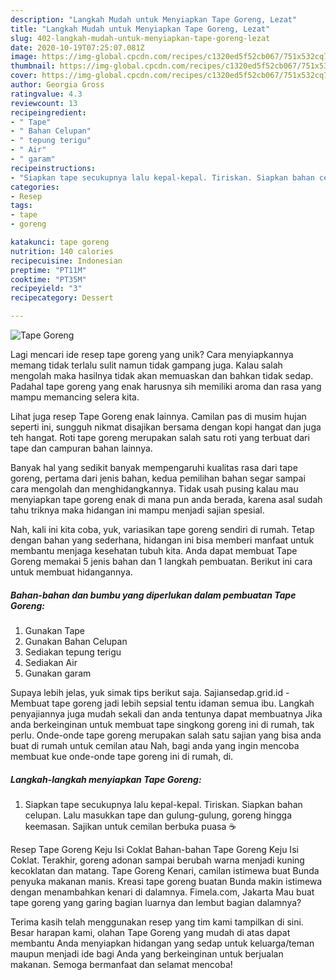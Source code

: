 ```yaml
---
description: "Langkah Mudah untuk Menyiapkan Tape Goreng, Lezat"
title: "Langkah Mudah untuk Menyiapkan Tape Goreng, Lezat"
slug: 402-langkah-mudah-untuk-menyiapkan-tape-goreng-lezat
date: 2020-10-19T07:25:07.081Z
image: https://img-global.cpcdn.com/recipes/c1320ed5f52cb067/751x532cq70/tape-goreng-foto-resep-utama.jpg
thumbnail: https://img-global.cpcdn.com/recipes/c1320ed5f52cb067/751x532cq70/tape-goreng-foto-resep-utama.jpg
cover: https://img-global.cpcdn.com/recipes/c1320ed5f52cb067/751x532cq70/tape-goreng-foto-resep-utama.jpg
author: Georgia Gross
ratingvalue: 4.3
reviewcount: 13
recipeingredient:
- " Tape"
- " Bahan Celupan"
- " tepung terigu"
- " Air"
- " garam"
recipeinstructions:
- "Siapkan tape secukupnya lalu kepal-kepal. Tiriskan. Siapkan bahan celupan. Lalu masukkan tape dan gulung-gulung, goreng hingga keemasan. Sajikan untuk cemilan berbuka puasa ☕"
categories:
- Resep
tags:
- tape
- goreng

katakunci: tape goreng 
nutrition: 140 calories
recipecuisine: Indonesian
preptime: "PT11M"
cooktime: "PT35M"
recipeyield: "3"
recipecategory: Dessert

---
```



![Tape Goreng](https://img-global.cpcdn.com/recipes/c1320ed5f52cb067/751x532cq70/tape-goreng-foto-resep-utama.jpg)

Lagi mencari ide resep tape goreng yang unik? Cara menyiapkannya memang tidak terlalu sulit namun tidak gampang juga. Kalau salah mengolah maka hasilnya tidak akan memuaskan dan bahkan tidak sedap. Padahal tape goreng yang enak harusnya sih memiliki aroma dan rasa yang mampu memancing selera kita.

Lihat juga resep Tape Goreng enak lainnya. Camilan pas di musim hujan seperti ini, sungguh nikmat disajikan bersama dengan kopi hangat dan juga teh hangat. Roti tape goreng merupakan salah satu roti yang terbuat dari tape dan campuran bahan lainnya.

Banyak hal yang sedikit banyak mempengaruhi kualitas rasa dari tape goreng, pertama dari jenis bahan, kedua pemilihan bahan segar sampai cara mengolah dan menghidangkannya. Tidak usah pusing kalau mau menyiapkan tape goreng enak di mana pun anda berada, karena asal sudah tahu triknya maka hidangan ini mampu menjadi sajian spesial.


Nah, kali ini kita coba, yuk, variasikan tape goreng sendiri di rumah. Tetap dengan bahan yang sederhana, hidangan ini bisa memberi manfaat untuk membantu menjaga kesehatan tubuh kita. Anda dapat membuat Tape Goreng memakai 5 jenis bahan dan 1 langkah pembuatan. Berikut ini cara untuk membuat hidangannya.

<!--inarticleads1-->

##### Bahan-bahan dan bumbu yang diperlukan dalam pembuatan Tape Goreng:

1. Gunakan  Tape
1. Gunakan  Bahan Celupan
1. Sediakan  tepung terigu
1. Sediakan  Air
1. Gunakan  garam


Supaya lebih jelas, yuk simak tips berikut saja. Sajiansedap.grid.id - Membuat tape goreng jadi lebih sepsial tentu idaman semua ibu. Langkah penyajiannya juga mudah sekali dan anda tentunya dapat membuatnya Jika anda berkeinginan untuk membuat tape singkong goreng ini di rumah, tak perlu. Onde-onde tape goreng merupakan salah satu sajian yang bisa anda buat di rumah untuk cemilan atau Nah, bagi anda yang ingin mencoba membuat kue onde-onde tape goreng ini di rumah, di. 

<!--inarticleads2-->

##### Langkah-langkah menyiapkan Tape Goreng:

1. Siapkan tape secukupnya lalu kepal-kepal. Tiriskan. Siapkan bahan celupan. Lalu masukkan tape dan gulung-gulung, goreng hingga keemasan. Sajikan untuk cemilan berbuka puasa ☕


Resep Tape Goreng Keju Isi Coklat Bahan-bahan Tape Goreng Keju Isi Coklat. Terakhir, goreng adonan sampai berubah warna menjadi kuning kecoklatan dan matang. Tape Goreng Kenari, camilan istimewa buat Bunda penyuka makanan manis. Kreasi tape goreng buatan Bunda makin istimewa dengan menambahkan kenari di dalamnya. Fimela.com, Jakarta Mau buat tape goreng yang garing bagian luarnya dan lembut bagian dalamnya? 

Terima kasih telah menggunakan resep yang tim kami tampilkan di sini. Besar harapan kami, olahan Tape Goreng yang mudah di atas dapat membantu Anda menyiapkan hidangan yang sedap untuk keluarga/teman maupun menjadi ide bagi Anda yang berkeinginan untuk berjualan makanan. Semoga bermanfaat dan selamat mencoba!
